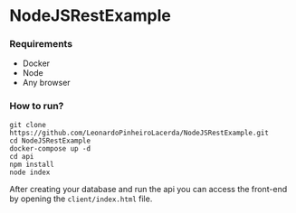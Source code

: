 # NodeJSRestExample

### Requirements

- Docker
- Node
- Any browser

### How to run?

~~~terminal
git clone https://github.com/LeonardoPinheiroLacerda/NodeJSRestExample.git
cd NodeJSRestExample
docker-compose up -d
cd api
npm install
node index

~~~

After creating your database and run the api you can access the front-end by opening the ``client/index.html`` file.